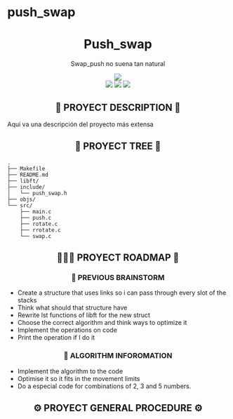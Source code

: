 # push_swap


<div align="center">
	<h1> Push_swap </h1>
	<p>Swap_push no suena tan natural</p>
	<img src="https://wakatime.com/badge/user/a0e860d2-9914-4fed-8143-b9fd5cf5e6c1/project/ff5bed0a-6c31-4609-95c8-643947ff70d3.svg?style=flat"/>
	<br />
	<img src="https://img.shields.io/badge/norme-KO-red?style=flat"/>
	<img src="https://img.shields.io/badge/leaks-Not%20Checked-red?style=flat"/>
	<img src="https://img.shields.io/badge/-unknown%2F100-inactive?style=flat&logo=42&logoColor=000" />
</div>

<h2 align="center">📜 PROYECT DESCRIPTION 📜</h2>

Aqui va una descripción del proyecto más extensa

<h2 align="center">🌲 PROYECT TREE 🌲</h2>

```
.
├── Makefile
├── README.md
├── libft/
├── include/
│   └── push_swap.h
├── objs/
└── src/
    ├── main.c
    ├── push.c
    ├── rotate.c
    ├── rrotate.c
    └── swap.c

```

<h2 align="center">🚶🏻‍♂️ PROYECT ROADMAP 🚶</h2>

<h3 align="center"> 🧠 PREVIOUS BRAINSTORM</h3>

*  Create a structure that uses links so i can pass through every slot of the stacks
*  Think what should that structure have
*  Rewrite lst functions of libft for the new struct
*  Choose the correct algorithm and think ways to optimize it
*  Implement the operations on code
*  Print the operation if I do it

<h3 align="center"> 🧠 ALGORITHM INFOROMATION</h3>

*  Implement the algorithm to the code
*  Optimise it so it fits in the movement limits
*  Do a especial code for combinations of 2, 3 and 5 numbers.

<h2 align="center">⚙️ PROYECT GENERAL PROCEDURE ⚙️</h2>
